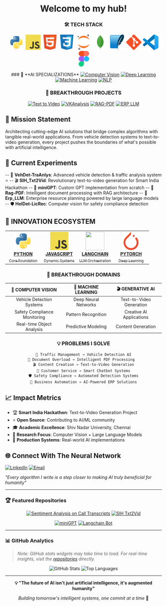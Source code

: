 <div align="center">

# Welcome to my hub!

<div align="center">


### 🛠️ **TECH STACK**

<a href="https://docs.python.org/3/" target="_blank"><img src="https://raw.githubusercontent.com/devicons/devicon/master/icons/python/python-original.svg" width="50" height="50"/></a>
<a href="https://developer.mozilla.org/en-US/docs/Web/JavaScript" target="_blank"><img src="https://raw.githubusercontent.com/devicons/devicon/master/icons/javascript/javascript-original.svg" width="50" height="50"/></a>
<a href="https://developer.mozilla.org/en-US/docs/Web/HTML" target="_blank"><img src="https://raw.githubusercontent.com/devicons/devicon/master/icons/html5/html5-original.svg" width="50" height="50"/></a>
<a href="https://developer.mozilla.org/en-US/docs/Web/CSS" target="_blank"><img src="https://raw.githubusercontent.com/devicons/devicon/master/icons/css3/css3-original.svg" width="50" height="50"/></a>
<a href="https://docs.jupyter.org/en/latest/" target="_blank"><img src="https://raw.githubusercontent.com/devicons/devicon/master/icons/jupyter/jupyter-original.svg" width="50" height="50"/></a>
<a href="https://docs.mongodb.com/" target="_blank"><img src="https://raw.githubusercontent.com/devicons/devicon/master/icons/mongodb/mongodb-original.svg" width="50" height="50"/></a>
<a href="https://www.sqlite.org/docs.html" target="_blank"><img src="https://raw.githubusercontent.com/devicons/devicon/master/icons/sqlite/sqlite-original.svg" width="50" height="50"/></a>
<a href="https://git-scm.com/doc" target="_blank"><img src="https://raw.githubusercontent.com/devicons/devicon/master/icons/git/git-original.svg" width="50" height="50"/></a>
<a href="https://code.visualstudio.com/docs" target="_blank"><img src="https://raw.githubusercontent.com/devicons/devicon/master/icons/vscode/vscode-original.svg" width="50" height="50"/></a>
<a href="https://www.figma.com/developers/api" target="_blank"><img src="https://raw.githubusercontent.com/devicons/devicon/master/icons/figma/figma-original.svg" width="50" height="50"/></a>

</div>
### 🧠 **AI SPECIALIZATIONS**
<a href="https://opencv.org/about/" target="_blank"><img src="https://img.shields.io/badge/Computer_Vision-FF6B6B?style=for-the-badge&logo=opencv&logoColor=white" alt="Computer Vision"></a> <a href="https://www.tensorflow.org/learn" target="_blank"><img src="https://img.shields.io/badge/Deep_Learning-4ECDC4?style=for-the-badge&logo=tensorflow&logoColor=white" alt="Deep Learning"></a> <a href="https://scikit-learn.org/stable/getting_started.html" target="_blank"><img src="https://img.shields.io/badge/Machine_Learning-45B7D1?style=for-the-badge&logo=scikit-learn&logoColor=white" alt="Machine Learning"></a> <a href="https://spacy.io/usage/spacy-101" target="_blank"><img src="https://img.shields.io/badge/NLP-96CEB4?style=for-the-badge&logo=spacy&logoColor=white" alt="NLP"></a>

### 🚀 **BREAKTHROUGH PROJECTS**
<a href="https://github.com/ThiruDeepak2311/SIH_Txt2Vid" target="_blank"><img src="https://img.shields.io/badge/Text_to_Video-FF9F43?style=for-the-badge&logo=video&logoColor=white" alt="Text to Video"></a> <a href="https://github.com/ThiruDeepak2311/VKanalysis" target="_blank"><img src="https://img.shields.io/badge/VKAnalysis-6C5CE7?style=for-the-badge&logo=analytics&logoColor=white" alt="VKAnalysis"></a> <a href="https://github.com/ThiruDeepak2311/Rag-PDF" target="_blank"><img src="https://img.shields.io/badge/RAG--PDF-FD79A8?style=for-the-badge&logo=database&logoColor=white" alt="RAG-PDF"></a> <a href="https://github.com/ThiruDeepak2311/Erp_LLM" target="_blank"><img src="https://img.shields.io/badge/ERP_LLM-00B894?style=for-the-badge&logo=enterprise&logoColor=white" alt="ERP LLM"></a>

</div>

## 🎯 Mission Statement
Architecting cutting-edge AI solutions that bridge complex algorithms with tangible real-world applications. From vehicle detection systems to text-to-video generation, every project pushes the boundaries of what's possible with artificial intelligence.

## 🔬 Current Experiments
-- 🚗 **VehDet-TraAnlys**: Advanced vehicle detection & traffic analysis system ⭐
-- 🎬 **SIH_Txt2Vid**: Revolutionary text-to-video generation for Smart India Hackathon
-- 🤖 **miniGPT**: Custom GPT implementation from scratch
-- 📄 **Rag-PDF**: Intelligent document processing with RAG architecture
-- 🏢 **Erp_LLM**: Enterprise resource planning powered by large language models
-- 🛡️ **HelDet-LicRec**: Computer vision for safety compliance detection

## 🌟 **INNOVATION ECOSYSTEM**

<table align="center">
<tr>
<td align="center" width="25%">
<a href="https://www.python.org/about/" target="_blank">
<img src="https://raw.githubusercontent.com/devicons/devicon/master/icons/python/python-original.svg" width="60" height="60"/>
<br><strong>PYTHON</strong>
<br><sub>Core Foundation</sub>
</a>
</td>
<td align="center" width="25%">
<a href="https://developer.mozilla.org/en-US/docs/Web/JavaScript/Guide/Introduction" target="_blank">
<img src="https://raw.githubusercontent.com/devicons/devicon/master/icons/javascript/javascript-original.svg" width="60" height="60"/>
<br><strong>JAVASCRIPT</strong>
<br><sub>Dynamic Systems</sub>
</a>
</td>
<td align="center" width="25%">
<a href="https://python.langchain.com/docs/get_started/introduction" target="_blank">
<img src="https://avatars.githubusercontent.com/u/126733545?s=200&v=4" width="60" height="60"/>
<br><strong>LANGCHAIN</strong>
<br><sub>LLM Orchestration</sub>
</a>
</td>
<td align="center" width="25%">
<a href="https://pytorch.org/get-started/locally/" target="_blank">
<img src="https://raw.githubusercontent.com/devicons/devicon/master/icons/pytorch/pytorch-original.svg" width="60" height="60"/>
<br><strong>PYTORCH</strong>
<br><sub>Deep Learning</sub>
</a>
</td>
</tr>
</table>

<div align="center">

### 🚀 **BREAKTHROUGH DOMAINS**

| 🎯 **COMPUTER VISION** | 🧠 **MACHINE LEARNING** | 🎬 **GENERATIVE AI** |
|:---:|:---:|:---:|
| Vehicle Detection Systems | Deep Neural Networks | Text-to-Video Generation |
| Safety Compliance Monitoring | Pattern Recognition | Creative AI Applications |
| Real-time Object Analysis | Predictive Modeling | Content Generation |

</div>

<div align="center">

### 💡 **PROBLEMS I SOLVE**

```
🚗 Traffic Management → Vehicle Detection AI
📄 Document Overload → Intelligent PDF Processing  
🎬 Content Creation → Text-to-Video Generation
🤖 Customer Service → Smart Chatbot Systems
🛡️ Safety Compliance → Automated Detection Systems
🏢 Business Automation → AI-Powered ERP Solutions
```

</div>

## 📈 Impact Metrics
- 🏆 **Smart India Hackathon**: Text-to-Video Generation Project
- ⭐ **Open Source**: Contributing to AI/ML community
- 🎓 **Academic Excellence**: Shiv Nadar University, Chennai
- 🔬 **Research Focus**: Computer Vision + Large Language Models
- 🚀 **Production Systems**: Real-world AI implementations

## 🌐 Connect With The Neural Network
<a href="https://www.linkedin.com/in/deepak-thirukkumaran-758598232/" target="_blank"><img src="https://img.shields.io/badge/LinkedIn-0077B5?style=for-the-badge&logo=linkedin&logoColor=white" alt="LinkedIn"></a>
<a href="mailto:thirudeepak2311@gmail.com" target="_blank"><img src="https://img.shields.io/badge/Email-D14836?style=for-the-badge&logo=gmail&logoColor=white" alt="Email"></a>


*"Every algorithm I write is a step closer to making AI truly beneficial for humanity"*

---

### 🏆 Featured Repositories
<div align="center">

<a href="https://github.com/ThiruDeepak2311/Sentiment_Analysis_on_Call_Transcripts" target="_blank"><img src="https://github-readme-stats.vercel.app/api/pin/?username=ThiruDeepak2311&repo=Sentiment_Analysis_on_Call_Transcripts&theme=tokyonight" alt="Sentiment Analysis on Call Transcripts"></a>
<a href="https://github.com/ThiruDeepak2311/SIH_Txt2Vid" target="_blank"><img src="https://github-readme-stats.vercel.app/api/pin/?username=ThiruDeepak2311&repo=SIH_Txt2Vid&theme=tokyonight" alt="SIH Txt2Vid"></a>

<a href="https://github.com/ThiruDeepak2311/miniGPT" target="_blank"><img src="https://github-readme-stats.vercel.app/api/pin/?username=ThiruDeepak2311&repo=miniGPT&theme=tokyonight" alt="miniGPT"></a>
<a href="https://github.com/ThiruDeepak2311/Langchain_Bot" target="_blank"><img src="https://github-readme-stats.vercel.app/api/pin/?username=ThiruDeepak2311&repo=Langchain_Bot&theme=tokyonight" alt="Langchain Bot"></a>

</div>

---

### 📊 GitHub Analytics
> *Note: GitHub stats widgets may take time to load. For real-time insights, visit the [repositories](https://github.com/ThiruDeepak2311?tab=repositories) directly.*

<div align="center">

![GitHub Stats](https://github-readme-stats.vercel.app/api?username=ThiruDeepak2311&show_icons=true&theme=tokyonight&hide_border=true&count_private=true)
![Top Languages](https://github-readme-stats.vercel.app/api/top-langs/?username=ThiruDeepak2311&layout=compact&theme=tokyonight&hide_border=true)

</div>

---

<div align="center">
  
**💡 "The future of AI isn't just artificial intelligence, it's augmented humanity"**

*Building tomorrow's intelligent systems, one commit at a time* 🚀

</div>
